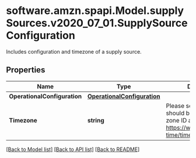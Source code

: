 # software.amzn.spapi.Model.supplySources.v2020_07_01.SupplySourceConfiguration
Includes configuration and timezone of a supply source.

## Properties

Name | Type | Description | Notes
------------ | ------------- | ------------- | -------------
**OperationalConfiguration** | [**OperationalConfiguration**](OperationalConfiguration.md) |  | [optional] 
**Timezone** | **string** | Please see RFC 6557, should be a canonical time zone ID as listed here: https://www.joda.org/joda-time/timezones.html. | [optional] 

[[Back to Model list]](../README.md#documentation-for-models) [[Back to API list]](../README.md#documentation-for-api-endpoints) [[Back to README]](../README.md)

